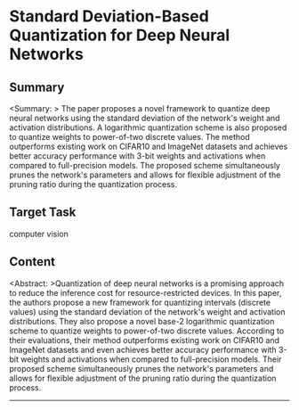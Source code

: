 # Standard Deviation-Based Quantization for Deep Neural Networks

## Summary

<Summary: > The paper proposes a novel framework to quantize deep neural networks using the standard deviation of the network's weight and activation distributions. A logarithmic quantization scheme is also proposed to quantize weights to power-of-two discrete values. The method outperforms existing work on CIFAR10 and ImageNet datasets and achieves better accuracy performance with 3-bit weights and activations when compared to full-precision models. The proposed scheme simultaneously prunes the network's parameters and allows for flexible adjustment of the pruning ratio during the quantization process.


## Target Task

computer vision

## Content

<Abstract: >Quantization of deep neural networks is a promising approach to reduce the inference cost for resource-restricted devices. In this paper, the authors propose a new framework for quantizing intervals (discrete values) using the standard deviation of the network's weight and activation distributions. They also propose a novel base-2 logarithmic quantization scheme to quantize weights to power-of-two discrete values. According to their evaluations, their method outperforms existing work on CIFAR10 and ImageNet datasets and even achieves better accuracy performance with 3-bit weights and activations when compared to full-precision models. Their proposed scheme simultaneously prunes the network's parameters and allows for flexible adjustment of the pruning ratio during the quantization process.



---

